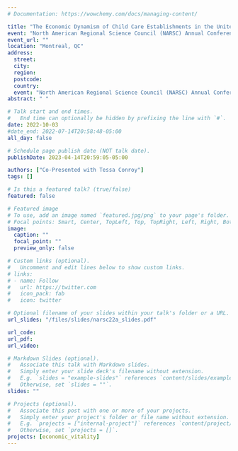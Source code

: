 ```yaml
---
# Documentation: https://wowchemy.com/docs/managing-content/

title: "The Economic Dynamism of Child Care Establishments in the United States"
event: "North American Regional Science Council (NARSC) Annual Conference"
event_url: ""
location: "Montreal, QC"
address:
  street:
  city:
  region:
  postcode:
  country:
  event: "North American Regional Science Council (NARSC) Annual Conference"
abstract: " "

# Talk start and end times.
#   End time can optionally be hidden by prefixing the line with `#`.
date: 2022-10-03
#date_end: 2022-07-14T20:58:48-05:00
all_day: false

# Schedule page publish date (NOT talk date).
publishDate: 2023-04-14T20:59:05-05:00

authors: ["Co-Presented with Tessa Conroy"]
tags: []

# Is this a featured talk? (true/false)
featured: false

# Featured image
# To use, add an image named `featured.jpg/png` to your page's folder.
# Focal points: Smart, Center, TopLeft, Top, TopRight, Left, Right, BottomLeft, Bottom, BottomRight.
image:
  caption: ""
  focal_point: ""
  preview_only: false

# Custom links (optional).
#   Uncomment and edit lines below to show custom links.
# links:
# - name: Follow
#   url: https://twitter.com
#   icon_pack: fab
#   icon: twitter

# Optional filename of your slides within your talk's folder or a URL.
url_slides: "/files/slides/narsc22a_slides.pdf"

url_code:
url_pdf:
url_video:

# Markdown Slides (optional).
#   Associate this talk with Markdown slides.
#   Simply enter your slide deck's filename without extension.
#   E.g. `slides = "example-slides"` references `content/slides/example-slides.md`.
#   Otherwise, set `slides = ""`.
slides: ""

# Projects (optional).
#   Associate this post with one or more of your projects.
#   Simply enter your project's folder or file name without extension.
#   E.g. `projects = ["internal-project"]` references `content/project/deep-learning/index.md`.
#   Otherwise, set `projects = []`.
projects: [economic_vitality]
---
```

